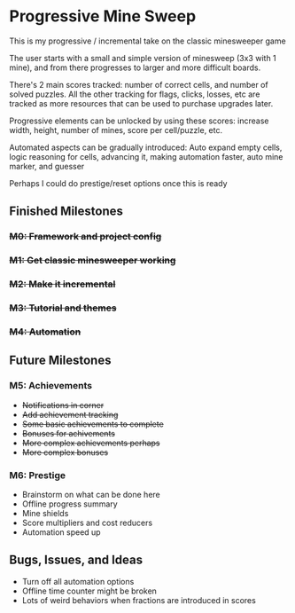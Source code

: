 # Progressive Mine Sweep

This is my progressive / incremental take on the classic minesweeper game

The user starts with a small and simple version of minesweep (3x3 with 1 mine),
and from there progresses to larger and more difficult boards.

There's 2 main scores tracked: number of correct cells, and number of solved
puzzles. All the other tracking for flags, clicks, losses, etc are tracked as
more resources that can be used to purchase upgrades later.

Progressive elements can be unlocked by using these scores: increase width,
height, number of mines, score per cell/puzzle, etc.

Automated aspects can be gradually introduced: Auto expand empty cells, logic
reasoning for cells, advancing it, making automation faster, auto mine marker,
and guesser

Perhaps I could do prestige/reset options once this is ready

## Finished Milestones

### ~~M0: Framework and project config~~

### ~~M1: Get classic minesweeper working~~

### ~~M2: Make it incremental~~

### ~~M3: Tutorial and themes~~

### ~~M4: Automation~~

## Future Milestones

### M5: Achievements

- ~~Notifications in corner~~
- ~~Add achievement tracking~~
- ~~Some basic achievements to complete~~
- ~~Bonuses for achivements~~
- ~~More complex achievements perhaps~~
- ~~More complex bonuses~~

### M6: Prestige

- Brainstorm on what can be done here
- Offline progress summary
- Mine shields
- Score multipliers and cost reducers
- Automation speed up

## Bugs, Issues, and Ideas

- Turn off all automation options
- Offline time counter might be broken
- Lots of weird behaviors when fractions are introduced in scores
